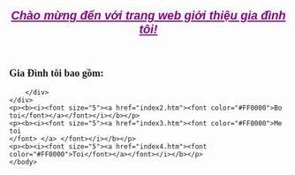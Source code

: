 <!DOCTYPE html>
<html lang="vi">
<head>
    </style>
</head>
 <style>
    body {
        background-image: url("https://cdn-media.sforum.vn/storage/app/media/ctv_seo10/background-2-9-1.jpg");
      }
    </style>
<body>
    <header>
    </header>
    <header>
        <h1>
		<font face="Arial" style="font-size: 16pt; text-decoration: underline; font-style: italic" color="#800080">Chào m&#7915;ng &#273;&#7871;n v&#7899;i trang web gi&#7899;i thi&#7879;u gia &#273;ình tôi!</font></h1>
    </header>
    <div class="container">
        <div class="gallery">
            <h2><font face="Times New Roman" size="4">Gia &#272;ình tôi bao g&#7891;m:
			</font> </h2>
            

    
        </div>
    </div>
	<p><b><i><font size="5"><a href="index2.htm"><font color="#FF0000">Bo toi</font></a></font></i></b></p>
	<p><b><i><font size="5"><a href="index3.htm"><font color="#FF0000">Me toi 
	</font> </a> </font></i></b></p>
	<p><b><i><font size="5"><a href="index4.htm"><font color="#FF0000">Toi</font></a></font></i></b></p>
	</body>
</html>
